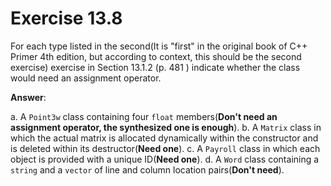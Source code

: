# Exercise 13.8

For each type listed in the second(It is "first" in the original book of C++ Primer 4th edition, but according to context, this should be the second exercise) exercise in Section 13.1.2 (p. 481 ) indicate whether the class would need an assignment operator.

**Answer**:

a. A `Point3w` class containing four `float` members(**Don't need an assignment operator, the synthesized one is enough**).
b. A `Matrix` class in which the actual matrix is allocated dynamically within the constructor and is deleted within its destructor(**Need one**).
c. A `Payroll` class in which each object is provided with a unique ID(**Need one**).
d. A `Word` class containing a `string` and a `vector` of line and column location pairs(**Don't need**).